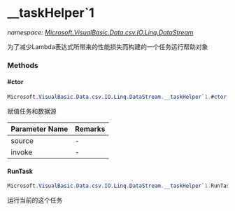 ﻿# __taskHelper`1
_namespace: [Microsoft.VisualBasic.Data.csv.IO.Linq.DataStream](./index.md)_

为了减少Lambda表达式所带来的性能损失而构建的一个任务运行帮助对象



### Methods

#### #ctor
```csharp
Microsoft.VisualBasic.Data.csv.IO.Linq.DataStream.__taskHelper`1.#ctor(`0[],System.Action{`0[]})
```
赋值任务和数据源

|Parameter Name|Remarks|
|--------------|-------|
|source|-|
|invoke|-|


#### RunTask
```csharp
Microsoft.VisualBasic.Data.csv.IO.Linq.DataStream.__taskHelper`1.RunTask
```
运行当前的这个任务


